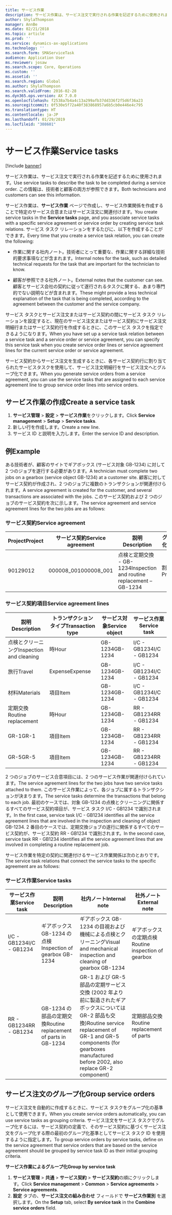 ```yaml
---
title: サービス作業
description: サービス作業は、サービス注文で実行される作業を記述するために使用されます。 この情報は、技術者と顧客の両方が参照できます。
author: ShylaThompson
manager: AnnBe
ms.date: 02/21/2018
ms.topic: article
ms.prod: ''
ms.service: dynamics-ax-applications
ms.technology: ''
ms.search.form: SMAServiceTask
audience: Application User
ms.reviewer: josaw
ms.search.scope: Core, Operations
ms.custom: ''
ms.assetid: ''
ms.search.region: Global
ms.author: ShylaThompson
ms.search.validFrom: 2016-02-28
ms.dyn365.ops.version: AX 7.0.0
ms.openlocfilehash: f2538a7b4a4c13a299afb37dd336f2f5d6f36a23
ms.sourcegitcommit: 0f530e5f72a40f383868957a6b5cb0e446e4c795
ms.translationtype: HT
ms.contentlocale: ja-JP
ms.lasthandoff: 01/29/2019
ms.locfileid: "308601"
---
```

# <a name="service-tasks"></a><span data-ttu-id="e660a-104">サービス作業</span><span class="sxs-lookup"><span data-stu-id="e660a-104">Service tasks</span></span>  

[!include [banner](../includes/banner.md)]

<span data-ttu-id="e660a-105">サービス作業は、サービス注文で実行される作業を記述するために使用されます。</span><span class="sxs-lookup"><span data-stu-id="e660a-105">Use service tasks to describe the task to be completed during a service order.</span></span>
<span data-ttu-id="e660a-106">この情報は、技術者と顧客の両方が参照できます。</span><span class="sxs-lookup"><span data-stu-id="e660a-106">Both technicians and customers can see this information.</span></span>

<span data-ttu-id="e660a-107">サービス作業は、**サービス作業** ページで作成し、サービス作業関係を作成することで特定のサービス合意またはサービス注文に関連付けます。</span><span class="sxs-lookup"><span data-stu-id="e660a-107">You create service tasks in the **Service tasks** page, and you associate service tasks with a specific service agreement or service order by creating service task relations.</span></span> <span data-ttu-id="e660a-108">サービス タスク リレーションをするたびに、以下を作成することができます。</span><span class="sxs-lookup"><span data-stu-id="e660a-108">Every time that you create a service task relation, you can create the following:</span></span>

-  <span data-ttu-id="e660a-109">作業に関する社内ノート。技術者にとって重要な、作業に関する詳細な技術的要求事項などが含まれます。</span><span class="sxs-lookup"><span data-stu-id="e660a-109">Internal notes for the task, such as detailed technical requests for the task that are important for the technician to know.</span></span>

-  <span data-ttu-id="e660a-110">顧客が参照できる社外ノート。</span><span class="sxs-lookup"><span data-stu-id="e660a-110">External notes that the customer can see.</span></span> <span data-ttu-id="e660a-111">顧客とサービス会社の契約に従って遂行されるタスクに関する、あまり専門的でない説明などが含まれます。</span><span class="sxs-lookup"><span data-stu-id="e660a-111">These might provide a less technical explanation of the task that is being completed, according to the agreement between the customer and the service company.</span></span>

<span data-ttu-id="e660a-112">サービス タスクとサービス注文またはサービス契約の間にサービス タスク リレーションを設定すると、現在のサービス注文またはサービス契約にサービス注文明細行またはサービス契約行を作成するときに、このサービス タスクを指定できるようになります。</span><span class="sxs-lookup"><span data-stu-id="e660a-112">When you have set up a service task relation between a service task and a service order or service agreement, you can specify this service task when you create service order lines or service agreement lines for the current service order or service agreement.</span></span>

<span data-ttu-id="e660a-113">サービス契約からサービス注文を生成するときに、各サービス契約行に割り当てられたサービスタスクを使用して、サービス注文明細行をサービス注文へとグループ化できます。</span><span class="sxs-lookup"><span data-stu-id="e660a-113">When you generate service orders from a service agreement, you can use the service tasks that are assigned to each service agreement line to group service order lines into service orders.</span></span>

## <a name="create-a-service-task"></a><span data-ttu-id="e660a-114">サービス作業の作成</span><span class="sxs-lookup"><span data-stu-id="e660a-114">Create a service task</span></span>

1. <span data-ttu-id="e660a-115">**サービス管理** \> **設定** \> **サービス作業**をクリックします。</span><span class="sxs-lookup"><span data-stu-id="e660a-115">Click **Service management** \> **Setup** \> **Service tasks**.</span></span>
2. <span data-ttu-id="e660a-116">新しい行を作成します。</span><span class="sxs-lookup"><span data-stu-id="e660a-116">Create a new line.</span></span>
3. <span data-ttu-id="e660a-117">サービス ID と説明を入力します。</span><span class="sxs-lookup"><span data-stu-id="e660a-117">Enter the service ID and description.</span></span>

## <a name="example"></a><span data-ttu-id="e660a-118">例</span><span class="sxs-lookup"><span data-stu-id="e660a-118">Example</span></span>

<span data-ttu-id="e660a-119">ある技術者が、顧客のサイトでギアボックス (サービス対象 GB-1234) に対して 2 つのジョブを遂行する必要があります。</span><span class="sxs-lookup"><span data-stu-id="e660a-119">A technician must complete two jobs on a gearbox (service object GB-1234) at a customer site.</span></span> <span data-ttu-id="e660a-120">顧客に対してサービス契約が作成され、2 つのジョブに複数のトランザクションが関連付けられます。</span><span class="sxs-lookup"><span data-stu-id="e660a-120">A service agreement is created for the customer, and several transactions are associated with the jobs.</span></span> <span data-ttu-id="e660a-121">このサービス契約および 2 つのジョブのサービス契約を次に示します。</span><span class="sxs-lookup"><span data-stu-id="e660a-121">The service agreement and service agreement lines for the two jobs are as follows:</span></span>

### <a name="service-agreement"></a><span data-ttu-id="e660a-122">サービス契約</span><span class="sxs-lookup"><span data-stu-id="e660a-122">Service agreement</span></span>

| <span data-ttu-id="e660a-123">Project</span><span class="sxs-lookup"><span data-stu-id="e660a-123">Project</span></span> | <span data-ttu-id="e660a-124">サービス契約</span><span class="sxs-lookup"><span data-stu-id="e660a-124">Service agreement</span></span> | <span data-ttu-id="e660a-125">説明</span><span class="sxs-lookup"><span data-stu-id="e660a-125">Description</span></span>                                  | <span data-ttu-id="e660a-126">グループ化</span><span class="sxs-lookup"><span data-stu-id="e660a-126">Group</span></span>   |
|---------|-------------------|----------------------------------------------|---------|
| <span data-ttu-id="e660a-127">9012</span><span class="sxs-lookup"><span data-stu-id="e660a-127">9012</span></span>    | <span data-ttu-id="e660a-128">000008\_001</span><span class="sxs-lookup"><span data-stu-id="e660a-128">000008\_001</span></span>       | <span data-ttu-id="e660a-129">点検と定期交換 - GB-1234</span><span class="sxs-lookup"><span data-stu-id="e660a-129">Inspection and routine replacement – GB-1234</span></span> | <span data-ttu-id="e660a-130">割増給与</span><span class="sxs-lookup"><span data-stu-id="e660a-130">Premium</span></span> |

### <a name="service-agreement-lines"></a><span data-ttu-id="e660a-131">サービス契約項目</span><span class="sxs-lookup"><span data-stu-id="e660a-131">Service agreement lines</span></span>

| <span data-ttu-id="e660a-132">説明</span><span class="sxs-lookup"><span data-stu-id="e660a-132">Description</span></span>             | <span data-ttu-id="e660a-133">トランザクション タイプ</span><span class="sxs-lookup"><span data-stu-id="e660a-133">Transaction type</span></span> | <span data-ttu-id="e660a-134">サービス対象</span><span class="sxs-lookup"><span data-stu-id="e660a-134">Service object</span></span> | <span data-ttu-id="e660a-135">サービス作業</span><span class="sxs-lookup"><span data-stu-id="e660a-135">Service task</span></span> |
|-------------------------|------------------|----------------|--------------|
| <span data-ttu-id="e660a-136">点検とクリーニング</span><span class="sxs-lookup"><span data-stu-id="e660a-136">Inspection and cleaning</span></span> | <span data-ttu-id="e660a-137">時</span><span class="sxs-lookup"><span data-stu-id="e660a-137">Hour</span></span>             | <span data-ttu-id="e660a-138">GB-1234</span><span class="sxs-lookup"><span data-stu-id="e660a-138">GB-1234</span></span>        | <span data-ttu-id="e660a-139">I/C - GB1234</span><span class="sxs-lookup"><span data-stu-id="e660a-139">I/C - GB1234</span></span> |
| <span data-ttu-id="e660a-140">旅行</span><span class="sxs-lookup"><span data-stu-id="e660a-140">Travel</span></span>                  | <span data-ttu-id="e660a-141">Expense</span><span class="sxs-lookup"><span data-stu-id="e660a-141">Expense</span></span>          | <span data-ttu-id="e660a-142">GB-1234</span><span class="sxs-lookup"><span data-stu-id="e660a-142">GB-1234</span></span>        | <span data-ttu-id="e660a-143">I/C - GB1234</span><span class="sxs-lookup"><span data-stu-id="e660a-143">I/C - GB1234</span></span> |
| <span data-ttu-id="e660a-144">材料</span><span class="sxs-lookup"><span data-stu-id="e660a-144">Materials</span></span>               | <span data-ttu-id="e660a-145">項目</span><span class="sxs-lookup"><span data-stu-id="e660a-145">Item</span></span>             | <span data-ttu-id="e660a-146">GB-1234</span><span class="sxs-lookup"><span data-stu-id="e660a-146">GB-1234</span></span>        | <span data-ttu-id="e660a-147">I/C - GB1234</span><span class="sxs-lookup"><span data-stu-id="e660a-147">I/C - GB1234</span></span> |
| <span data-ttu-id="e660a-148">定期交換</span><span class="sxs-lookup"><span data-stu-id="e660a-148">Routine replacement</span></span>     | <span data-ttu-id="e660a-149">時</span><span class="sxs-lookup"><span data-stu-id="e660a-149">Hour</span></span>             | <span data-ttu-id="e660a-150">GB-1234</span><span class="sxs-lookup"><span data-stu-id="e660a-150">GB-1234</span></span>        | <span data-ttu-id="e660a-151">RR - GB1234</span><span class="sxs-lookup"><span data-stu-id="e660a-151">RR - GB1234</span></span>  |
| <span data-ttu-id="e660a-152">GR-1</span><span class="sxs-lookup"><span data-stu-id="e660a-152">GR-1</span></span>                    | <span data-ttu-id="e660a-153">項目</span><span class="sxs-lookup"><span data-stu-id="e660a-153">Item</span></span>             | <span data-ttu-id="e660a-154">GB-1234</span><span class="sxs-lookup"><span data-stu-id="e660a-154">GB-1234</span></span>        | <span data-ttu-id="e660a-155">RR - GB1234</span><span class="sxs-lookup"><span data-stu-id="e660a-155">RR - GB1234</span></span>  |
| <span data-ttu-id="e660a-156">GR-5</span><span class="sxs-lookup"><span data-stu-id="e660a-156">GR-5</span></span>                    | <span data-ttu-id="e660a-157">項目</span><span class="sxs-lookup"><span data-stu-id="e660a-157">Item</span></span>             | <span data-ttu-id="e660a-158">GB-1234</span><span class="sxs-lookup"><span data-stu-id="e660a-158">GB-1234</span></span>        | <span data-ttu-id="e660a-159">RR - GB1234</span><span class="sxs-lookup"><span data-stu-id="e660a-159">RR - GB1234</span></span>  |

<span data-ttu-id="e660a-160">2 つのジョブのサービス合意項目には、2 つのサービス作業が関連付けられています。</span><span class="sxs-lookup"><span data-stu-id="e660a-160">The service agreement lines for the two jobs have two service tasks attached to them.</span></span> <span data-ttu-id="e660a-161">このサービス作業によって、各ジョブに属するトランザクションが決まります。</span><span class="sxs-lookup"><span data-stu-id="e660a-161">The service tasks determine the transactions that belong to each job.</span></span> <span data-ttu-id="e660a-162">最初のケースでは、対象 GB-1234 の点検とクリーニングに関係するすべてのサービス契約項目が、サービス タスク I/C - GB1234 で識別されます。</span><span class="sxs-lookup"><span data-stu-id="e660a-162">In the first case, service task I/C - GB1234 identifies all the service agreement lines that are involved in the inspection and cleaning of object GB-1234.</span></span> <span data-ttu-id="e660a-163">2 番目のケースでは、定期交換ジョブの遂行に関係するすべてのサービス契約が、サービス契約 RR - GB1234 で識別されます。</span><span class="sxs-lookup"><span data-stu-id="e660a-163">In the second case, service task RR - GB1234 identifies all the service agreement lines that are involved in completing a routine replacement job.</span></span>

<span data-ttu-id="e660a-164">サービス作業を特定の契約に関連付けるサービス作業関係は次のとおりです。</span><span class="sxs-lookup"><span data-stu-id="e660a-164">The service task relations that connect the service tasks to the specific agreement are as follows:</span></span>

### <a name="service-tasks"></a><span data-ttu-id="e660a-165">サービス作業</span><span class="sxs-lookup"><span data-stu-id="e660a-165">Service tasks</span></span>

| <span data-ttu-id="e660a-166">サービス作業</span><span class="sxs-lookup"><span data-stu-id="e660a-166">Service task</span></span> | <span data-ttu-id="e660a-167">説明</span><span class="sxs-lookup"><span data-stu-id="e660a-167">Description</span></span>                             | <span data-ttu-id="e660a-168">社内ノート</span><span class="sxs-lookup"><span data-stu-id="e660a-168">Internal note</span></span>                                                                                                                 | <span data-ttu-id="e660a-169">社外ノート</span><span class="sxs-lookup"><span data-stu-id="e660a-169">External note</span></span>                 |
|--------------|-----------------------------------------|-------------------------------------------------------------------------------------------------------------------------------|-------------------------------|
| <span data-ttu-id="e660a-170">I/C - GB1234</span><span class="sxs-lookup"><span data-stu-id="e660a-170">I/C - GB1234</span></span> | <span data-ttu-id="e660a-171">ギアボックス GB-1234 の点検</span><span class="sxs-lookup"><span data-stu-id="e660a-171">Inspection of gearbox GB-1234</span></span>           | <span data-ttu-id="e660a-172">ギアボックス GB-1234 の目視および機械による点検とクリーニング</span><span class="sxs-lookup"><span data-stu-id="e660a-172">Visual and mechanical inspection and cleaning of gearbox GB-1234</span></span>                                                              | <span data-ttu-id="e660a-173">ギアボックスの定期点検</span><span class="sxs-lookup"><span data-stu-id="e660a-173">Routine inspection of gearbox</span></span> |
| <span data-ttu-id="e660a-174">RR - GB1234</span><span class="sxs-lookup"><span data-stu-id="e660a-174">RR - GB1234</span></span>  | <span data-ttu-id="e660a-175">GB-1234 の部品の定期交換</span><span class="sxs-lookup"><span data-stu-id="e660a-175">Routine replacement of parts in GB-1234</span></span> | <span data-ttu-id="e660a-176">GR-1 および GR-5 部品の定期サービス交換 (2002 年より前に製造されたギアボックスについては GR-2 部品も交換)</span><span class="sxs-lookup"><span data-stu-id="e660a-176">Routine service replacement of GR-1 and GR-5 components (for gearboxes manufactured before 2002, also replace GR-2 component)</span></span> | <span data-ttu-id="e660a-177">定期部品交換</span><span class="sxs-lookup"><span data-stu-id="e660a-177">Routine replacement of parts</span></span>  |

## <a name="group-service-orders"></a><span data-ttu-id="e660a-178">サービス注文のグループ化</span><span class="sxs-lookup"><span data-stu-id="e660a-178">Group service orders</span></span>

<span data-ttu-id="e660a-179">サービス注文を自動的に作成するときに、サービス タスクをグループ化の基準として使用できます。</span><span class="sxs-lookup"><span data-stu-id="e660a-179">When you create service orders automatically, you can use service tasks as grouping criteria.</span></span> <span data-ttu-id="e660a-180">サービス注文をサービス タスクでグループ化するには、サービス契約の定義で、そのサービス契約に基づくサービス注文をグループ化する際の最初のグループ化基準としてサービス タスク ID を使用するように指定します。</span><span class="sxs-lookup"><span data-stu-id="e660a-180">To group service orders by service tasks, define on the service agreement that service orders that are based on the service agreement should be grouped by service task ID as their initial grouping criteria.</span></span>

<span data-ttu-id="e660a-181">**サービス作業によるグループ化**</span><span class="sxs-lookup"><span data-stu-id="e660a-181">**Group by service task**</span></span>

1. <span data-ttu-id="e660a-182">**サービス管理** \> **共通** \> **サービス契約** \> **サービス契約**の順にクリックします。</span><span class="sxs-lookup"><span data-stu-id="e660a-182">Click **Service management** \> **Common** \> **Service agreements** \> **Service agreements**.</span></span>
2. <span data-ttu-id="e660a-183">**設定** タブの、**サービス注文の組み合わせ** フィールドで **サービス作業別** を選択します。</span><span class="sxs-lookup"><span data-stu-id="e660a-183">On the **Setup** tab, select **By service task** in the **Combine service orders** field.</span></span>


